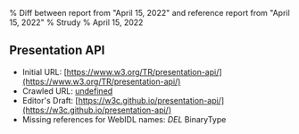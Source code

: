 % Diff between report from "April 15, 2022" and reference report from "April 15, 2022"
% Strudy
% April 15, 2022

## Presentation API

- Initial URL: [https://www.w3.org/TR/presentation-api/](https://www.w3.org/TR/presentation-api/)
- Crawled URL: [undefined](undefined)
- Editor's Draft: [https://w3c.github.io/presentation-api/](https://w3c.github.io/presentation-api/)
- Missing references for WebIDL names: *DEL* BinaryType



